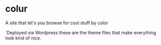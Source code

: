 # colur
A site that let's you browse for cool stuff by color

`Deployed via Wordpress these are the theme files that make everything look kind of nice.
